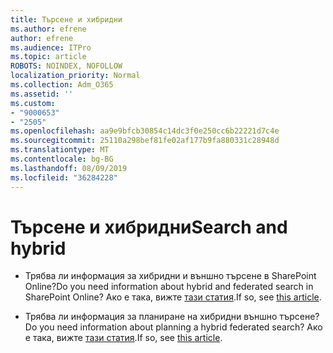 ```yaml
---
title: Търсене и хибридни
ms.author: efrene
author: efrene
ms.audience: ITPro
ms.topic: article
ROBOTS: NOINDEX, NOFOLLOW
localization_priority: Normal
ms.collection: Adm_O365
ms.assetid: ''
ms.custom:
- "9000653"
- "2505"
ms.openlocfilehash: aa9e9bfcb30854c14dc3f0e250cc6b22221d7c4e
ms.sourcegitcommit: 25110a298bef81fe02af177b9fa880331c28948d
ms.translationtype: MT
ms.contentlocale: bg-BG
ms.lasthandoff: 08/09/2019
ms.locfileid: "36284228"
---
```

# <a name="search-and-hybrid"></a><span data-ttu-id="e7f94-102">Търсене и хибридни</span><span class="sxs-lookup"><span data-stu-id="e7f94-102">Search and hybrid</span></span>

- <span data-ttu-id="e7f94-103">Трябва ли информация за хибридни и външно търсене в SharePoint Online?</span><span class="sxs-lookup"><span data-stu-id="e7f94-103">Do you need information about hybrid and federated search in SharePoint Online?</span></span> <span data-ttu-id="e7f94-104">Ако е така, вижте [тази статия](https://docs.microsoft.com/sharepoint/hybrid/hybrid-search-in-sharepoint).</span><span class="sxs-lookup"><span data-stu-id="e7f94-104">If so, see [this article](https://docs.microsoft.com/sharepoint/hybrid/hybrid-search-in-sharepoint).</span></span>

- <span data-ttu-id="e7f94-105">Трябва ли информация за планиране на хибридни външно търсене?</span><span class="sxs-lookup"><span data-stu-id="e7f94-105">Do you need information about planning a hybrid federated search?</span></span>  <span data-ttu-id="e7f94-106">Ако е така, вижте [тази статия](https://docs.microsoft.com/sharepoint/hybrid/plan-hybrid-federated-search).</span><span class="sxs-lookup"><span data-stu-id="e7f94-106">If so, see [this article](https://docs.microsoft.com/sharepoint/hybrid/plan-hybrid-federated-search).</span></span>



